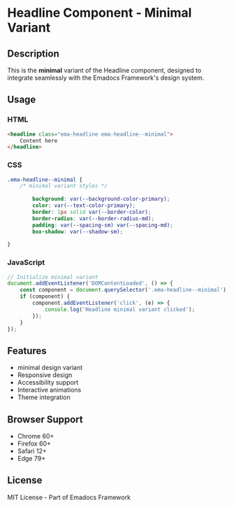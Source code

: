 # Headline Component - Minimal Variant

## Description
This is the **minimal** variant of the Headline component, designed to integrate seamlessly with the Emadocs Framework's design system.

## Usage

### HTML
```html
<headline class="ema-headline ema-headline--minimal">
    Content here
</headline>
```

### CSS
```css
.ema-headline--minimal {
    /* minimal variant styles */
    
        background: var(--background-color-primary);
        color: var(--text-color-primary);
        border: 1px solid var(--border-color);
        border-radius: var(--border-radius-md);
        padding: var(--spacing-sm) var(--spacing-md);
        box-shadow: var(--shadow-sm);
    
}
```

### JavaScript
```javascript
// Initialize minimal variant
document.addEventListener('DOMContentLoaded', () => {
    const component = document.querySelector('.ema-headline--minimal');
    if (component) {
        component.addEventListener('click', (e) => {
            console.log('Headline minimal variant clicked');
        });
    }
});
```

## Features
- minimal design variant
- Responsive design
- Accessibility support
- Interactive animations
- Theme integration

## Browser Support
- Chrome 60+
- Firefox 60+
- Safari 12+
- Edge 79+

## License
MIT License - Part of Emadocs Framework
